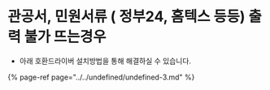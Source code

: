 # 관공서, 민원서류 \( 정부24, 홈텍스 등등\) 출력 불가 뜨는경우

* 아래 호환드라이버 설치방법을 통해 해결하실 수 있습니다.

{% page-ref page="../../undefined/undefined-3.md" %}



